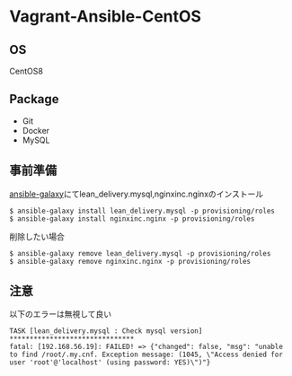 # Vagrant-Ansible-CentOS

## OS
CentOS8

## Package
- Git
- Docker
- MySQL

## 事前準備
[ansible-galaxy](https://galaxy.ansible.com/)にてlean_delivery.mysql,nginxinc.nginxのインストール
```
$ ansible-galaxy install lean_delivery.mysql -p provisioning/roles
$ ansible-galaxy install nginxinc.nginx -p provisioning/roles
```
削除したい場合
```
$ ansible-galaxy remove lean_delivery.mysql -p provisioning/roles
$ ansible-galaxy remove nginxinc.nginx -p provisioning/roles
```

## 注意
以下のエラーは無視して良い
```
TASK [lean_delivery.mysql : Check mysql version] *******************************
fatal: [192.168.56.19]: FAILED! => {"changed": false, "msg": "unable to find /root/.my.cnf. Exception message: (1045, \"Access denied for user 'root'@'localhost' (using password: YES)\")"}
```
